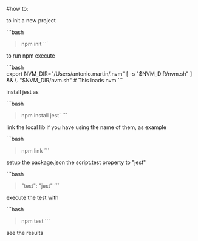 
#how to:

to init a new project

´´´bash 
> npm init
´´´

to run npm execute

´´´bash  
export NVM_DIR="/Users/antonio.martin/.nvm"
[ -s "$NVM_DIR/nvm.sh" ] && \. "$NVM_DIR/nvm.sh"  # This loads nvm
´´´

install jest as 

´´´bash 
> npm install jest`
´´´

link the local lib if you have using the name of them, as example

´´´bash 
> npm link 
´´´

setup the package.json the script.test property to "jest"

´´´bash 
> "test": "jest"
´´´

execute the test with

´´´bash 
> npm test
´´´

see the results
